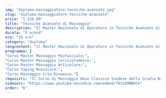 ```yaml
---
img: "diploma-massaggiatore-tecniche-avanzate.jpg"
slug: "diploma-massaggiatore-tecniche-avanzate"
price: "1.320,00"
title: "Tecniche Avanzate di Massaggio"
description: "Il Master Nazionale di Operatore in Tecniche Avanzate di Massaggio è la soluzione per tutti coloro che desiderano acquisire competenze avanzate come massaggiatori. E’ rivolto a chi è specializzato nei seguenti corsi: corso di Massaggio Base Classico Svedese, corso di Massaggio Decontratturante e corso di Anatomia Palpatoria, frequentati con la Scuola di Massaggio Tao o con altre scuole di formazione.Questo Diploma concorre alla conversione del Diploma di Operatore in Massaggio Sportivo CSEN con il Diploma di Operatore in Massaggio Sportivo."
durata: "5 w/end"
ore: "24 ore"
category: "diploma"
longcontent: "Il Master Nazionale di Operatore in Tecniche Avanzate di Massaggio è la soluzione per tutti coloro che desiderano acquisire competenze avanzate come massaggiatori. E’ rivolto a chi è specializzato nei seguenti corsi: corso di Massaggio Base Classico Svedese, corso di Massaggio Decontratturante e corso di Anatomia Palpatoria, frequentati con la Scuola di Massaggio Tao o con altre scuole di formazione.Questo Diploma concorre alla conversione del Diploma di Operatore in Massaggio Sportivo CSEN con il Diploma di Operatore in Massaggio Sportivo."
programma: [
"Corso Master Massaggio Miofasciale;",
"Corso Master Massaggio Cervicolombare;",
"Corso Master Massaggio Articolare;",
"Corso Taping Muscolare;",
"Corso Massaggio Crio-Dinamico."]
requisiti: "Il Corso di Massaggio Base Classico Svedese della Scuola Nazionale di Massaggio Tao® è il corso per eccellenza più completo tra tutti. Esso è aperto e rivolto a chiunque, quindi non è necessario avere un'esperienza di base precedente. Il Massaggio Base Classico Svedese è particolarmente consigliato a chi non ha esperienza nelle tecniche di massaggio occidentali quali Sfioramenti, Frizioni, Impastamenti, Vibrazioni e Percussioni in tutte le loro varianti."
videosrc: "https://www.youtube-nocookie.com/embed/f83otMNNOtk"
order: "6"
---
```

